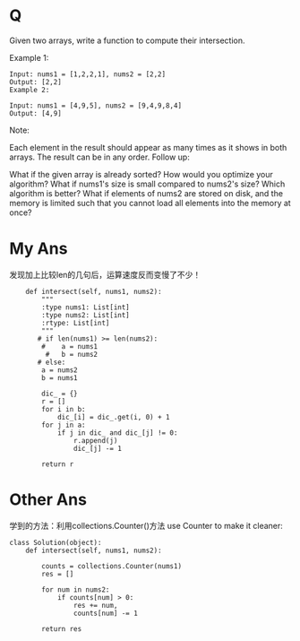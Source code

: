 # Q
Given two arrays, write a function to compute their intersection.

Example 1:
```
Input: nums1 = [1,2,2,1], nums2 = [2,2]
Output: [2,2]
Example 2:

Input: nums1 = [4,9,5], nums2 = [9,4,9,8,4]
Output: [4,9]
```
Note:

Each element in the result should appear as many times as it shows in both arrays.
The result can be in any order.
Follow up:

What if the given array is already sorted? How would you optimize your algorithm?
What if nums1's size is small compared to nums2's size? Which algorithm is better?
What if elements of nums2 are stored on disk, and the memory is limited such that you cannot load all elements into the memory at once?

# My Ans
发现加上比较len的几句后，运算速度反而变慢了不少！
```
    def intersect(self, nums1, nums2):
        """
        :type nums1: List[int]
        :type nums2: List[int]
        :rtype: List[int]
        """
       # if len(nums1) >= len(nums2):
        #    a = nums1
         #   b = nums2
       # else:
        a = nums2
        b = nums1
        
        dic_ = {}
        r = []
        for i in b:
            dic_[i] = dic_.get(i, 0) + 1
        for j in a:
            if j in dic_ and dic_[j] != 0:
                r.append(j)
                dic_[j] -= 1
                
        return r
```




# Other Ans

学到的方法：利用collections.Counter()方法
use Counter to make it cleaner:
```
class Solution(object):
    def intersect(self, nums1, nums2):

        counts = collections.Counter(nums1)
        res = []

        for num in nums2:
            if counts[num] > 0:
                res += num,
                counts[num] -= 1

        return res
```

